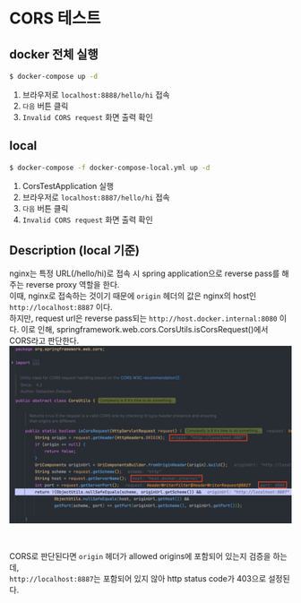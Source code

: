 # CORS 테스트

## docker 전체 실행
```sh
$ docker-compose up -d
```

1. 브라우저로 `localhost:8888/hello/hi` 접속
2. `다음` 버튼 클릭
3. `Invalid CORS request` 화면 출력 확인

## local
```sh
$ docker-compose -f docker-compose-local.yml up -d
```

1. CorsTestApplication 실행
1. 브라우저로 `localhost:8887/hello/hi` 접속
2. `다음` 버튼 클릭
3. `Invalid CORS request` 화면 출력 확인


## Description (local 기준)
nginx는 특정 URL(/hello/hi)로 접속 시 spring application으로 reverse pass를 해주는 reverse proxy 역할을 한다.  
이때, nginx로 접속하는 것이기 때문에 `origin` 헤더의 값은 nginx의 host인 `http://localhost:8887` 이다.  
하지만, request url은 reverse pass되는 `http://host.docker.internal:8080` 이다.
이로 인해, springframework.web.cors.CorsUtils.isCorsRequest()에서 CORS라고 판단한다.  
![local-is-cors-request.png](img%2Flocal-is-cors-request.png)

<br>

CORS로 판단된다면 `origin` 헤더가 allowed origins에 포함되어 있는지 검증을 하는데,  
`http://localhost:8887`는 포함되어 있지 않아 http status code가 403으로 설정된다.
